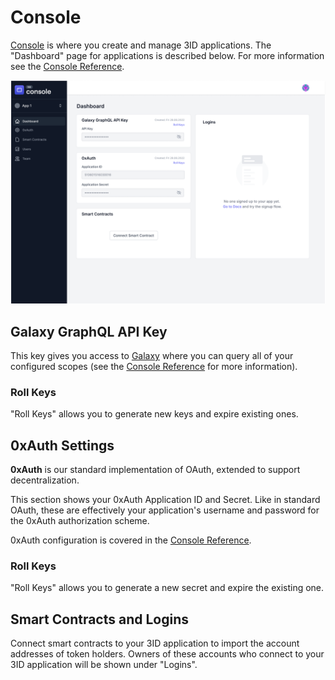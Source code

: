 # Console

[Console](https://passport.threeid.xyz) is where you create and manage 3ID applications.
The "Dashboard" page for applications is described below. For more information see the [Console Reference](reference.md).

![Console Application Details](../img/console-app-details.png)

## Galaxy GraphQL API Key

This key gives you access to [Galaxy](../galaxy/index.md)
where you can query all of your configured scopes (see the [Console Reference](reference.md)
for more information).

### Roll Keys

"Roll Keys" allows you to generate new keys and expire existing ones.

## 0xAuth Settings

**0xAuth** is our standard implementation of OAuth, extended to support decentralization.

This section shows your 0xAuth Application ID and Secret. Like in standard
OAuth, these are effectively your application's username and password for the
0xAuth authorization scheme.

0xAuth configuration is covered in the [Console Reference](reference.md).

### Roll Keys

"Roll Keys" allows you to generate a new secret and expire the existing one.

## Smart Contracts and Logins

Connect smart contracts to your 3ID application to import the account addresses
of token holders. Owners of these accounts who connect to your 3ID application
will be shown under "Logins".
